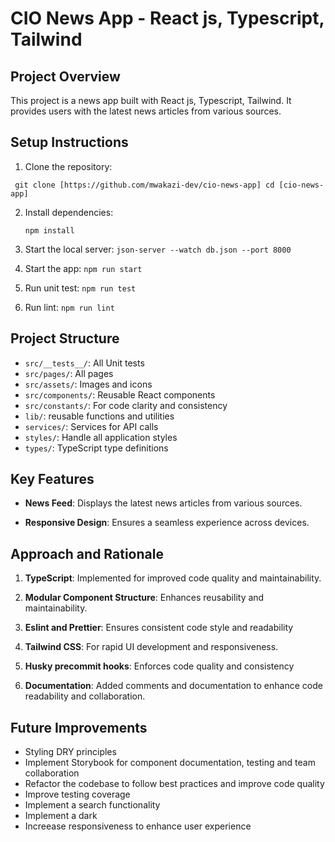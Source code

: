 # CIO News App - React js, Typescript, Tailwind

## Project Overview

This project is a news app built with React js, Typescript, Tailwind. It provides users with the latest news articles from various sources.

## Setup Instructions

1. Clone the repository:

` git clone [https://github.com/mwakazi-dev/cio-news-app] cd [cio-news-app]`

2. Install dependencies:

   `npm install`

3. Start the local server:
   `json-server --watch db.json --port 8000`

4. Start the app:
   `npm run start`

5. Run unit test:
   `npm run test`
6. Run lint:
   `npm run lint`

## Project Structure

- `src/__tests__/`: All Unit tests
- `src/pages/`: All pages
- `src/assets/`: Images and icons
- `src/components/`: Reusable React components
- `src/constants/`: For code clarity and consistency
- `lib/`: reusable functions and utilities
- `services/`: Services for API calls
- `styles/`: Handle all application styles
- `types/`: TypeScript type definitions

## Key Features

- **News Feed**: Displays the latest news articles from various sources.

- **Responsive Design**: Ensures a seamless experience across devices.

## Approach and Rationale

1. **TypeScript**: Implemented for improved code quality and maintainability.

2. **Modular Component Structure**: Enhances reusability and maintainability.

3. **Eslint and Prettier**: Ensures consistent code style and readability

4. **Tailwind CSS**: For rapid UI development and responsiveness.

5. **Husky precommit hooks**: Enforces code quality and consistency

6. **Documentation**: Added comments and documentation to enhance code readability and collaboration.

## Future Improvements

- Styling DRY principles
- Implement Storybook for component documentation, testing and team collaboration
- Refactor the codebase to follow best practices and improve code quality
- Improve testing coverage
- Implement a search functionality
- Implement a dark
- Increease responsiveness to enhance user experience
